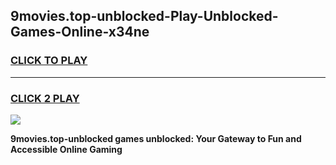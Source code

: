 
## 9movies.top-unblocked-Play-Unblocked-Games-Online-x34ne
<h3>
<a href="https://premium76.site?title=9movies.top-unblocked&ref=25A">CLICK TO PLAY</a></h3>
<hr>

<h3>
<a href="https://premium76.site?title=9movies.top-unblocked&ref=25A">CLICK 2 PLAY</a>
  
</h3>

<a href="https://premium76.site?title=9movies.top-unblocked&ref=25A"><img src="https://clearcache.store/games.png"></a>


**9movies.top-unblocked games unblocked: Your Gateway to Fun and Accessible Online Gaming**
